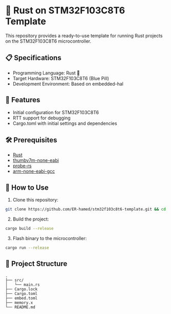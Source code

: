 # 🦀 Rust on STM32F103C8T6 Template

This repository provides a ready-to-use template for running Rust projects on the STM32F103C8T6 microcontroller.

## 📋 Specifications

- Programming Language: Rust 🦀
- Target Hardware: STM32F103C8T6 (Blue Pill)
- Development Environment: Based on embedded-hal

## 🚀 Features

- Initial configuration for STM32F103C8T6
- RTT support for debugging
- Cargo.toml with initial settings and dependencies

## 🛠️ Prerequisites

- [Rust](https://www.rust-lang.org/tools/install)
- [thumbv7m-none-eabi](https://doc.rust-lang.org/nightly/rustc/platform-support/thumbv7m-none-eabi.html)
- [probe-rs](https://probe.rs/docs/getting-started/installation/)
- [arm-none-eabi-gcc](https://developer.arm.com/downloads/-/gnu-rm)

## 🔧 How to Use

1. Clone this repository:
``` sh
git clone https://github.com/ER-hamed/stm32f103c8t6-template.git && cd stm32f103c8t6-template
```
2. Build the project:
``` sh
cargo build --release
```
3. Flash binary to the microcontroller:
``` sh
cargo run --release
```

## 📁 Project Structure
    .    
    ├── src/
    │   └── main.rs
    ├── Cargo.lock
    ├── Cargo.toml
    ├── embed.toml
    ├── memory.x
    └── README.md
